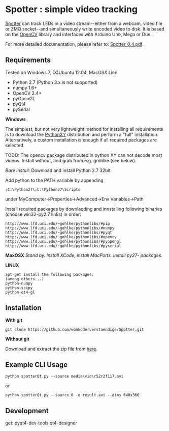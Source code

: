 Spotter : simple video tracking
===============================

[Spotter](http://wonkoderverstaendige.github.com/Spotter) can track LEDs in a video stream--either from a webcam, video file or ZMQ socket--and simultaneously write encoded video to disk. It is based on the [OpenCV](http://opencv.org/) library and interfaces with Arduino Uno, Mega or Due.

For more detailed documentation, please refer to: [Spotter_0.4.pdf](docs/Spotter.pdf).

Requirements
------------

Tested on Windows 7, (X)Ubuntu 12.04, MacOSX Lion

- Python 2.7 (Python 3.x is not supported)
- numpy 1.6+
- OpenCV 2.4+
- pyOpenGL
- pyQt4
- pySerial

**Windows**

The simplest, but not very lightweight method for installing all
requirements is to download the [PythonXY](http://code.google.com/p/pythonxy/wiki/Downloads)
distribution and perform a  "full" installation. Alternatively, a custom
installation is enough if all required packages are selected.

TODO: The opencv package distributed in python XY can not decode most videos. Install without,
and grab from e.g. grohlke (see below).

_Bare install:_
Download and install Python 2.7 32bit

Add python to the PATH variable by appending 

    ;C:\Python27\;C:\Python27\Scripts

under MyComputer->Properties->Advanced->Env Variables->Path
    
Install required packages by downlaoding and innstalling following binaries
(choose win32-py2.7 links) in order:

    http://www.lfd.uci.edu/~gohlke/pythonlibs/#pip
    http://www.lfd.uci.edu/~gohlke/pythonlibs/#numpy
    http://www.lfd.uci.edu/~gohlke/pythonlibs/#pyqt
    http://www.lfd.uci.edu/~gohlke/pythonlibs/#opencv
    http://www.lfd.uci.edu/~gohlke/pythonlibs/#pyopengl
    http://www.lfd.uci.edu/~gohlke/pythonlibs/#pyserial

**MaxOSX**
*Stand by.*
*Install XCode, install MacPorts. Install py27- packages.*

**LINUX**

    apt-get install the following packages:
    (among others...)
    python-numpy
    python-scipy
    python-qt4-gl

Installation
------------

**With git**

    git clone https://github.com/wonkoderverstaendige/Spotter.git

**Without git**

Download and extract the zip file from [here](https://github.com/wonkoderverstaendige/Spotter/archive/master.zip).

Example CLI Usage
-----------------

    python spotterQt.py --source media\vid\r52r2f117.avi

or

    python spotterQt.py --source 0 -o result.avi --dims 640x360


Development
-----------

get:
    pyqt4-dev-tools qt4-designer